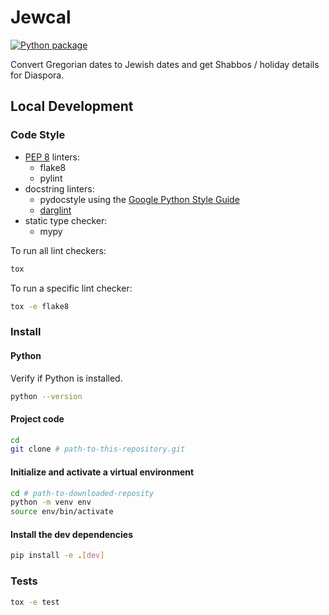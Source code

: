 # Jewcal
[![Python package](https://github.com/essel-dev/jewcal/actions/workflows/python-app.yml/badge.svg)](https://github.com/essel-dev/jewcal/actions/workflows/python-app.yml)

Convert Gregorian dates to Jewish dates and get Shabbos / holiday details for Diaspora.

## Local Development
### Code Style
* [PEP 8](https://pep8.org/) linters:
    * flake8
    * pylint
* docstring linters:
    * pydocstyle
    using the [Google Python Style Guide](https://google.github.io/styleguide/pyguide.html#38-comments-and-docstrings)
    * [darglint](https://github.com/terrencepreilly/darglint)
* static type checker:
    * mypy

To run all lint checkers:
```sh
tox
```

To run a specific lint checker:
```sh
tox -e flake8
```

### Install
#### Python
Verify if Python is installed.
```sh
python --version
```

#### Project code
```sh
cd
git clone # path-to-this-repository.git
```

#### Initialize and activate a virtual environment
```sh
cd # path-to-downloaded-reposity
python -m venv env
source env/bin/activate
```

#### Install the dev dependencies
```sh
pip install -e .[dev]
```

### Tests
```sh
tox -e test
```
